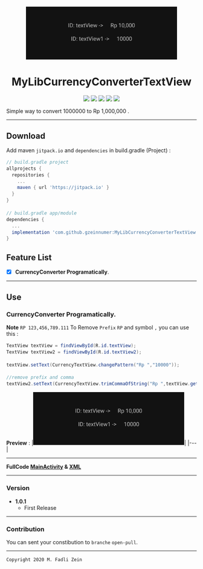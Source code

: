<p align="center">
  <img src="https://github.com/gzeinnumer/MyLibCurrencyConverterTextView/blob/master/preview/example1_1.jpg" width="400"/>
</p>

<h1 align="center">
    MyLibCurrencyConverterTextView
</h1>

<p align="center">
    <a><img src="https://img.shields.io/badge/Version-1.0.1-brightgreen.svg?style=flat"></a>
    <a><img src="https://img.shields.io/badge/ID-gzeinnumer-blue.svg?style=flat"></a>
    <a><img src="https://img.shields.io/badge/Java-Suport-green?logo=java&style=flat"></a>
    <a><img src="https://img.shields.io/badge/Koltin-Suport-green?logo=kotlin&style=flat"></a>
    <a href="https://github.com/gzeinnumer"><img src="https://img.shields.io/github/followers/gzeinnumer?label=follow&style=social"></a>
    <br>
    <p>Simple way to convert 1000000 to Rp 1,000,000 .</p>
</p>

---
## Download
Add maven `jitpack.io` and `dependencies` in build.gradle (Project) :
```gradle
// build.gradle project
allprojects {
  repositories {
    ...
    maven { url 'https://jitpack.io' }
  }
}

// build.gradle app/module
dependencies {
  ...
  implementation 'com.github.gzeinnumer:MyLibCurrencyConverterTextView:version'
}
```

## Feature List
- [x] **CurrencyConverter Programatically**.

---
## Use

### CurrencyConverter Programatically.

**Note** `RP 123,456,789.111` To Remove `Prefix` `RP` and symbol `,` you can use this :
```java
TextView textView = findViewById(R.id.textView);
TextView textView2 = findViewById(R.id.textView2);

textView.setText(CurrencyTextView.changePattern("Rp ","10000"));

//remove prefix and comma
textView2.setText(CurrencyTextView.trimCommaOfString("Rp ",textView.getText().toString()));
```

**Preview** :
|<img src="https://github.com/gzeinnumer/MyLibCurrencyConverterTextView/blob/master/preview/example1_1.jpg" width="400"/>|
|---|

---

**FullCode [MainActivity](https://github.com/gzeinnumer/MyLibCurrencyConverterTextView/blob/master/app/src/main/java/com/gzeinnumer/mylibcurrencyconvertertextview/MainActivity.java)  & [XML](https://github.com/gzeinnumer/MyLibCurrencyConverterTextView/blob/master/app/src/main/res/layout/activity_main.xml)**

---

### Version
- **1.0.1**
  - First Release

---

### Contribution
You can sent your constibution to `branche` `open-pull`.

---

```
Copyright 2020 M. Fadli Zein
```
